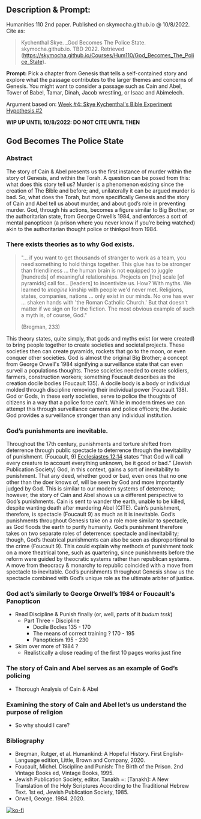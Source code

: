 ## Description & Prompt:
Humanities 110 2nd paper. Published on skymocha.github.io @ 10/8/2022. Cite as:
> Kychenthal Skye. _God Becomes The Police State. skymocha.github.io. TBD 2022. Retrieved (https://skymocha.github.io/Courses/Hum110/God_Becomes_The_Police_State).

**Prompt:** Pick a chapter from Genesis that tells a self-contained story and explore what the passage contributes to the larger themes and concerns of Genesis. You might want to consider a passage such as Cain and Abel, Tower of Babel, Tamar, Dinah, Jacob wrestling, or Isaac and Abimelech. 

Argument based on: [Week #4: Skye Kychenthal's Bible Experiment Hypothesis #2](Bible_Experiment#god-becomes-is-the-police-state-hypothesis-2)

**WIP UP UNTIL 10/8/2022: DO NOT CITE UNTIL THEN**

## God Becomes The Police State

### Abstract

The story of Cain & Abel presents us the first instance of murder within the story of Genesis, and within the Torah. A question can be posed from this: what does this story tell us? Murder is a phenomenon existing since the creation of The Bible and before; and, unilaterally it can be argued murder is bad. So, what does the Torah, but more specifically Genesis and the story of Cain and Abel tell us about murder, and about god’s role in preventing murder. God, through his actions, becomes a figure similar to Big Brother, or the authoritarian state, from George Orwell’s 1984, and enforces a sort of mental panopticon (a prison where you never know if you’re being watched) akin to the authoritarian thought police or thinkpol from 1984.

### There exists theories as to why God exists.

> "... if you want to get thousands of stranger to work as a team, you need something to hold things together. This glue has to be stronger than friendliness ... the human brain is not equipped to juggle [hundreds] of meaningful relationships. Projects on [the] scale [of pyramids] call for... [leaders] to incentivize us. How? With myths. We learned to _imagine_ kinship with people we'd never met. Religions, states, companies, nations ... only exist in our minds. No one has ever ... shaken hands with 'the Roman Catholic Church.' But that doesn't matter if we sign on for the fiction. The most obvious example of such a myth is, of course, God." 
> 
> (Bregman, 233)

This theory states, quite simply, that gods and myths exist (or were created) to bring people together to create societies and societal projects. These societies then can create pyramids, rockets that go to the moon, or even conquer other societies. God is almost the original Big Brother; a concept from George Orwell's 1984 signifying a surveillance state that can even surveil a populations thoughts. These societies needed to create soldiers, farmers, construction workers; something Foucault describes as the creation docile bodies (Foucault 135). A docile body is a body or individual molded through discipline removing their individual power (Foucault 138). God or Gods, in these early societies, serve to police the thoughts of citizens in a way that a police force can't. While in modern times we can attempt this through surveillance cameras and police officers; the Judaic God provides a surveillance stronger than any individual institution. 

### God’s punishments are inevitable.
Throughout the 17th century, punishments and torture shifted from deterrence through public spectacle to deterrence through the inevitability of punishment. (Foucault, 9) [Ecclesiastes 12:14](https://www.sefaria.org/Ecclesiastes.12.14?ven=Tanakh:_The_Holy_Scriptures,_published_by_JPS&lang=bi&with=all&lang2=en) states “that God will call every creature to account everything unknown, be it good or bad.” (Jewish Publication Society) God, in this context, gains a sort of inevitability to punishment. That any deed, whether good or bad, even ones that no one other than the doer knows of, will be seen by God and more importantly judged by God. This is similar to our modern systems of deterrence; however, the story of Cain and Abel shows us a different perspective to God’s punishments. Cain is sent to wander the earth, unable to be killed, despite wanting death after murdering Abel (CITE). Cain’s punishment, therefore, is spectacle (Foucault 9) as much as it is inevitable. God’s punishments throughout Genesis take on a role more similar to spectacle, as God floods the earth to purify humanity. God’s punishment therefore takes on two separate roles of deterrence: spectacle and inevitability; though, God’s theatrical punishments can also be seen as disproportional to the crime (Foucault 9). This could explain why methods of punishment took on a more theatrical tone, such as quartering, since punishments before the reform were guided by theocratic systems rather than republican systems. A move from theocracy & monarchy to republic coincided with a move from spectacle to inevitable. God’s punishments throughout Genesis show us the spectacle combined with God’s unique role as the ultimate arbiter of justice.

### God act’s similarly to George Orwell’s 1984 or Foucault's Panopticon
* Read Discipline & Punish finally (or, well, parts of it *budum tssk*)
    * Part Three - Discipline 
        * Docile Bodies 135 - 170
        * The means of correct training ? 170 - 195
        * Panopticism 195 - 230
* Skim over more of 1984 ?
    * Realistically a close reading of the first 10 pages works just fine

### The story of Cain and Abel serves as an example of God’s policing
* Thorough Analysis of Cain & Abel

### Examining the story of Cain and Abel let’s us understand the purpose of religion
* So why should I care?

### Bibliography

- Bregman, Rutger, et al. Humankind: A Hopeful History. First English-Language edition, Little, Brown and Company, 2020.
- Foucault, Michel. Discipline and Punish: The Birth of the Prison. 2nd Vintage Books ed, Vintage Books, 1995.
- Jewish Publication Society, editor. Tanakh =: [Tanakh]: A New Translation of the Holy Scriptures According to the Traditional Hebrew Text. 1st ed, Jewish Publication Society, 1985.
- Orwell, George. 1984. 2020.

[![ko-fi](https://ko-fi.com/img/githubbutton_sm.svg)](https://ko-fi.com/D1D5FBU2H)